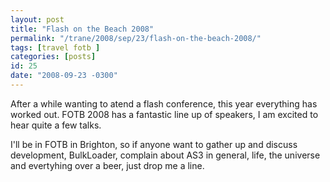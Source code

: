 ```yaml
---
layout: post
title: "Flash on the Beach 2008"
permalink: "/trane/2008/sep/23/flash-on-the-beach-2008/"
tags: [travel fotb ]
categories: [posts]
id: 25
date: "2008-09-23 -0300"
---
```

After a while wanting to atend a flash conference, this year everything has worked out. FOTB 2008 has a  fantastic line up of speakers, I am excited to hear quite a few talks.

I'll be in FOTB in Brighton, so if anyone want to gather up and discuss development, BulkLoader, complain about AS3 in general, life, the universe and evertyhing over a beer, just drop me a line.